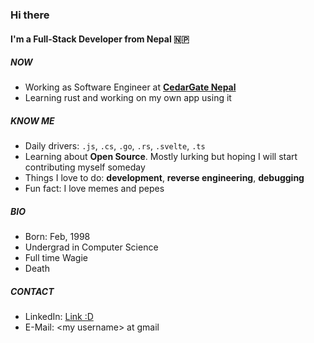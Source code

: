 ### Hi there

#### I'm a Full-Stack Developer from Nepal 🇳🇵

##### NOW

- Working as Software Engineer at **[CedarGate Nepal](https://www.cedargate.com/)**
- Learning rust and working on my own app using it

##### KNOW ME

- Daily drivers: `.js`, `.cs`, `.go`, `.rs`, `.svelte`, `.ts`
- Learning about **Open Source**. Mostly lurking but hoping I will start contributing myself someday
- Things I love to do: **development**, **reverse engineering**, **debugging**
- Fun fact: I love memes and pepes

##### BIO
- Born: Feb, 1998
- Undergrad in Computer Science
- Full time Wagie
- Death

##### CONTACT
- LinkedIn: [Link :D](https://www.linkedin.com/in/dahsameer/)
- E-Mail: \<my username\> at gmail
